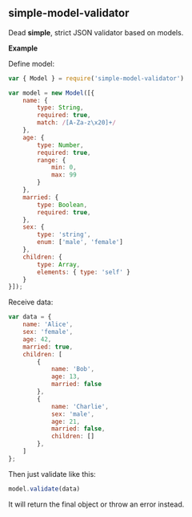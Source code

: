 ## simple-model-validator
Dead **simple**, strict JSON validator based on models.

**Example**

Define model:
```javascript
var { Model } = require('simple-model-validator')

var model = new Model([{
    name: {
        type: String,
        required: true,
        match: /[A-Za-z\x20]+/
    },
    age: {
        type: Number,
        required: true,
        range: {
            min: 0,
            max: 99
        }
    },
    married: {
        type: Boolean,
        required: true,
    },
    sex: {
        type: 'string',
        enum: ['male', 'female']
    },
    children: {
        type: Array,
        elements: { type: 'self' }
    }
}]);
```
   Receive data:
   
```javascript
var data = {
    name: 'Alice',
    sex: 'female',
    age: 42,
    married: true,
    children: [
        {
            name: 'Bob',
            age: 13,
            married: false
        },
        {
            name: 'Charlie',
            sex: 'male',
            age: 21,
            married: false,
            children: []
        },
    ]
};
```

Then just validate like this:
```javascript
model.validate(data)
```

It will return the final object or throw an error instead.